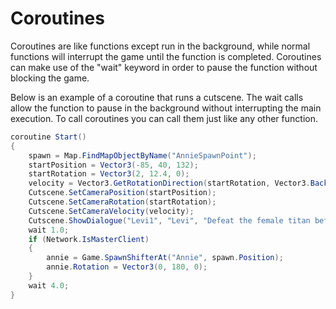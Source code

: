 # Coroutines

Coroutines are like functions except run in the background, while normal functions will interrupt the game until the function is completed. Coroutines can make use of the "wait" keyword in order to pause the function without blocking the game.

Below is an example of a coroutine that runs a cutscene. The wait calls allow the function to pause in the background without interrupting the main execution. To call coroutines you can call them just like any other function.

```csharp
coroutine Start()
{
    spawn = Map.FindMapObjectByName("AnnieSpawnPoint");
    startPosition = Vector3(-85, 40, 132);
    startRotation = Vector3(2, 12.4, 0);
    velocity = Vector3.GetRotationDirection(startRotation, Vector3.Back).Normalized * 5.0;
    Cutscene.SetCameraPosition(startPosition);
    Cutscene.SetCameraRotation(startRotation);
    Cutscene.SetCameraVelocity(velocity);
    Cutscene.ShowDialogue("Levi1", "Levi", "Defeat the female titan before she escapes the forest!");
    wait 1.0;
    if (Network.IsMasterClient)
    {
        annie = Game.SpawnShifterAt("Annie", spawn.Position);
        annie.Rotation = Vector3(0, 180, 0);
    }
    wait 4.0;
}
```
